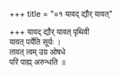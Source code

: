 +++
title = "०१ यावद् द्यौर् यावत्"

+++
यावद् द्यौर् यावत् पृथिवी  
यावत् पर्येति सूर्यः ।  
तावत् त्वम् उग्र ओषधे  
परि पाह्य् अरुन्धति ॥